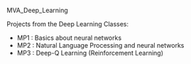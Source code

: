 MVA_Deep_Learning

Projects from the Deep Learning Classes:

- MP1 : Basics about neural networks
- MP2 : Natural Language Processing and neural networks
- MP3 : Deep-Q Learning (Reinforcement Learning)